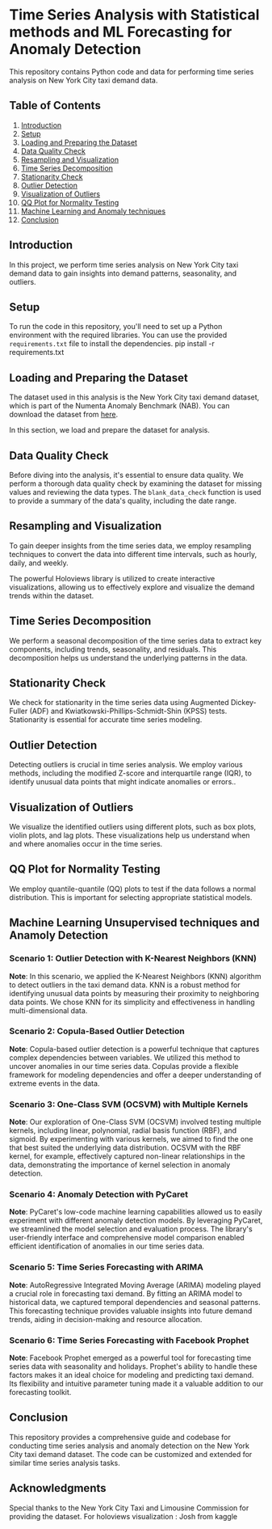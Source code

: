 # Time Series Analysis with Statistical methods and ML Forecasting for Anomaly Detection

This repository contains Python code and data for performing time series analysis on New York City taxi demand data.

## Table of Contents

1. [Introduction](#introduction)
2. [Setup](#setup)
3. [Loading and Preparing the Dataset](#loading-and-preparing-the-dataset)
4. [Data Quality Check](#data-quality-check)
5. [Resampling and Visualization](#resampling-and-visualization)
6. [Time Series Decomposition](#time-series-decomposition)
7. [Stationarity Check](#stationarity-check)
8. [Outlier Detection](#outlier-detection)
9. [Visualization of Outliers](#visualization-of-outliers)
10. [QQ Plot for Normality Testing](#qq-plot-for-normality-testing)
11. [Machine Learning and Anomaly techniques](#machine-learning-unsupervised-techniques-and-anamoly-detection)
12. [Conclusion](#conclusion)

## Introduction

In this project, we perform time series analysis on New York City taxi demand data to gain insights into demand patterns, seasonality, and outliers.

## Setup

To run the code in this repository, you'll need to set up a Python environment with the required libraries. You can use the provided `requirements.txt` file to install the dependencies.
pip install -r requirements.txt

## Loading and Preparing the Dataset

The dataset used in this analysis is the New York City taxi demand dataset, which is part of the Numenta Anomaly Benchmark (NAB). You can download the dataset from [here](https://www.kaggle.com/datasets/boltzmannbrain/nab). 

In this section, we load and prepare the dataset for analysis.

## Data Quality Check

Before diving into the analysis, it's essential to ensure data quality. We perform a thorough data quality check by examining the dataset for missing values and reviewing the data types. The `blank_data_check` function is used to provide a summary of the data's quality, including the date range.

## Resampling and Visualization

To gain deeper insights from the time series data, we employ resampling techniques to convert the data into different time intervals, such as hourly, daily, and weekly. 

The powerful Holoviews library is utilized to create interactive visualizations, allowing us to effectively explore and visualize the demand trends within the dataset.


## Time Series Decomposition

We perform a seasonal decomposition of the time series data to extract key components, including trends, seasonality, and residuals. This decomposition helps us understand the underlying patterns in the data.

## Stationarity Check

We check for stationarity in the time series data using Augmented Dickey-Fuller (ADF) and Kwiatkowski-Phillips-Schmidt-Shin (KPSS) tests. Stationarity is essential for accurate time series modeling.

## Outlier Detection

Detecting outliers is crucial in time series analysis. We employ various methods, including the modified Z-score and interquartile range (IQR), to identify unusual data points that might indicate anomalies or errors..

## Visualization of Outliers

We visualize the identified outliers using different plots, such as box plots, violin plots, and lag plots. These visualizations help us understand when and where anomalies occur in the time series.

## QQ Plot for Normality Testing

We employ quantile-quantile (QQ) plots to test if the data follows a normal distribution. This is important for selecting appropriate statistical models.

## Machine Learning Unsupervised techniques and Anamoly Detection
### Scenario 1: Outlier Detection with K-Nearest Neighbors (KNN)
**Note**: In this scenario, we applied the K-Nearest Neighbors (KNN) algorithm to detect outliers in the taxi demand data. KNN is a robust method for identifying unusual data points by measuring their proximity to neighboring data points. We chose KNN for its simplicity and effectiveness in handling multi-dimensional data.

### Scenario 2: Copula-Based Outlier Detection
**Note**: Copula-based outlier detection is a powerful technique that captures complex dependencies between variables. We utilized this method to uncover anomalies in our time series data. Copulas provide a flexible framework for modeling dependencies and offer a deeper understanding of extreme events in the data.

### Scenario 3: One-Class SVM (OCSVM) with Multiple Kernels
**Note**: Our exploration of One-Class SVM (OCSVM) involved testing multiple kernels, including linear, polynomial, radial basis function (RBF), and sigmoid. By experimenting with various kernels, we aimed to find the one that best suited the underlying data distribution. OCSVM with the RBF kernel, for example, effectively captured non-linear relationships in the data, demonstrating the importance of kernel selection in anomaly detection.

### Scenario 4: Anomaly Detection with PyCaret
**Note**: PyCaret's low-code machine learning capabilities allowed us to easily experiment with different anomaly detection models. By leveraging PyCaret, we streamlined the model selection and evaluation process. The library's user-friendly interface and comprehensive model comparison enabled efficient identification of anomalies in our time series data.

### Scenario 5: Time Series Forecasting with ARIMA
**Note**: AutoRegressive Integrated Moving Average (ARIMA) modeling played a crucial role in forecasting taxi demand. By fitting an ARIMA model to historical data, we captured temporal dependencies and seasonal patterns. This forecasting technique provides valuable insights into future demand trends, aiding in decision-making and resource allocation.

### Scenario 6: Time Series Forecasting with Facebook Prophet
**Note**: Facebook Prophet emerged as a powerful tool for forecasting time series data with seasonality and holidays. Prophet's ability to handle these factors makes it an ideal choice for modeling and predicting taxi demand. Its flexibility and intuitive parameter tuning made it a valuable addition to our forecasting toolkit.


## Conclusion

This repository provides a comprehensive guide and codebase for conducting time series analysis and anomaly detection on the New York City taxi demand dataset. The code can be customized and extended for similar time series analysis tasks.

## Acknowledgments

Special thanks to the New York City Taxi and Limousine Commission for providing the dataset.
For holoviews visualization : Josh from kaggle
